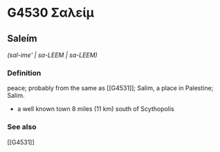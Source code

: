 # G4530 Σαλείμ

## Saleím

_(sal-ime' | sa-LEEM | sa-LEEM)_

### Definition

peace; probably from the same as [[G4531]]; Salim, a place in Palestine; Salim.

- a well known town 8 miles (11 km) south of Scythopolis

### See also

[[G4531]]


